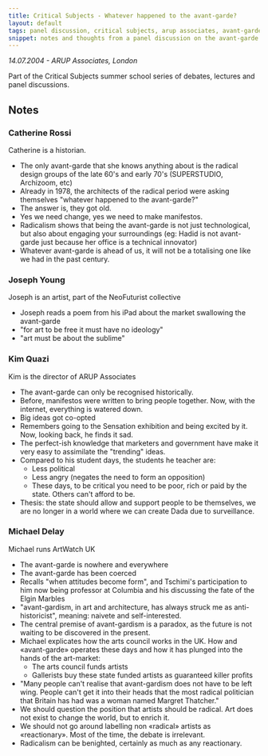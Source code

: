 ```yaml
---
title: Critical Subjects - Whatever happened to the avant-garde?
layout: default
tags: panel discussion, critical subjects, arup associates, avant-garde
snippet: notes and thoughts from a panel discussion on the avant-garde featuring Catherine Rossi, Kim Quazi, Joseph Young and Michael Daley
---
```


*14.07.2004 - ARUP Associates, London*

Part of the Critical Subjects summer school series of debates, lectures and panel discussions.

## Notes

### Catherine Rossi

Catherine is a historian.

- The only avant-garde that she knows anything about is the radical design
  groups of the late 60's and early 70's (SUPERSTUDIO, Archizoom, etc)
- Already in 1978, the architects of the radical period were asking themselves
  "whatever happened to the avant-garde?"
- The answer is, they got old.
- Yes we need change, yes we need to make manifestos.
- Radicalism shows that being the avant-garde is not just technological, but
  also about engaging your surroundings (eg: Hadid is not avant-garde just
  because her office is a technical innovator)
- Whatever avant-garde is ahead of us, it will not be a totalising one like we
  had in the past century.

### Joseph Young

Joseph is an artist, part of the NeoFuturist collective

- Joseph reads a poem from his iPad about the market swallowing the avant-garde
- "for art to be free it must have no ideology"
- "art must be about the sublime"

### Kim Quazi

Kim is the director of ARUP Associates

- The avant-garde can only be recognised historically.
- Before, manifestos were written to bring people together. Now, with the
  internet, everything is watered down.
- Big ideas got co-opted
- Remembers going to the Sensation exhibition and being excited by it. Now,
  looking back, he finds it sad.
- The perfect-ish knowledge that marketers and government have make it very
  easy to assimilate the "trending" ideas.
- Compared to his student days, the students he teacher are:
  - Less political
  - Less angry (negates the need to form an opposition)
  - These days, to be critical you need to be poor, rich or paid by the state.
    Others can't afford to be.
- Thesis: the state should allow and support people to be themselves, we are
  no longer in a world where we can create Dada due to surveillance.

### Michael Delay

Michael runs ArtWatch UK

- The avant-garde is nowhere and everywhere
- The avant-garde has been coerced
- Recalls "when attitudes become form", and Tschimi's participation to him now
  being professor at Columbia and his discussing the fate of the Elgin Marbles
- "avant-gardism, in art and architecture, has always struck me as
  anti-historicist", meaning: naivete and self-interested.
- The central premise of avant-gardism is a paradox, as the future is not
  waiting to be discovered in the present.
- Michael explicates how the arts council works in the UK. How and
  «avant-garde» operates these days and how it has plunged into the hands of
  the art-market:
  - The arts council funds artists
  - Gallerists buy these state funded artists as guaranteed killer profits
- "Many people can't realise that avant-gardism does not have to be left wing.
  People can't get it into their heads that the most radical politician that
  Britain has had was a woman named Margret Thatcher."
- We should question the position that artists should be radical. Art does not
  exist to change the world, but to enrich it.
- We should not go around labelling non «radical» artists as «reactionary». Most
  of the time, the debate is irrelevant.
- Radicalism can be benighted, certainly as much as any reactionary.
